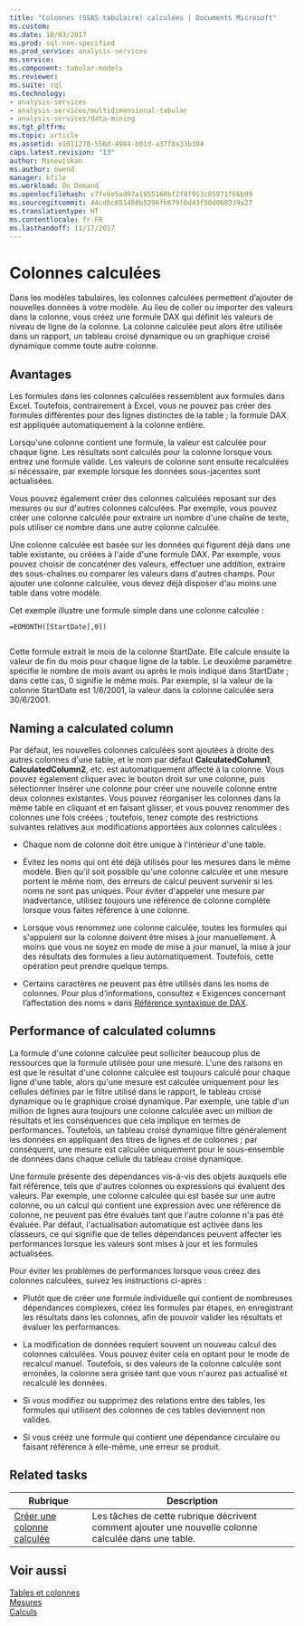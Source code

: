 ```yaml
---
title: "Colonnes (SSAS tabulaire) calculées | Documents Microsoft"
ms.custom: 
ms.date: 10/03/2017
ms.prod: sql-non-specified
ms.prod_service: analysis-services
ms.service: 
ms.component: tabular-models
ms.reviewer: 
ms.suite: sql
ms.technology:
- analysis-services
- analysis-services/multidimensional-tabular
- analysis-services/data-mining
ms.tgt_pltfrm: 
ms.topic: article
ms.assetid: e1011278-556d-4984-b01d-a37f8a33b304
caps.latest.revision: "13"
author: Minewiskan
ms.author: owend
manager: kfile
ms.workload: On Demand
ms.openlocfilehash: c7fe8e5ad97a1955160bf2f8f953c85971f66b09
ms.sourcegitcommit: 44cd5c651488b5296fb679f6d43f50d068339a27
ms.translationtype: HT
ms.contentlocale: fr-FR
ms.lasthandoff: 11/17/2017
---
```

# <a name="calculated-columns"></a>Colonnes calculées
  Dans les modèles tabulaires, les colonnes calculées permettent d’ajouter de nouvelles données à votre modèle. Au lieu de coller ou importer des valeurs dans la colonne, vous créez une formule DAX qui définit les valeurs de niveau de ligne de la colonne. La colonne calculée peut alors être utilisée dans un rapport, un tableau croisé dynamique ou un graphique croisé dynamique comme toute autre colonne.  
 
  
  
##  <a name="bkmk_understanding"></a> Avantages  
 Les formules dans les colonnes calculées ressemblent aux formules dans Excel. Toutefois, contrairement à Excel, vous ne pouvez pas créer des formules différentes pour des lignes distinctes de la table ; la formule DAX est appliquée automatiquement à la colonne entière.  
  
 Lorsqu'une colonne contient une formule, la valeur est calculée pour chaque ligne. Les résultats sont calculés pour la colonne lorsque vous entrez une formule valide. Les valeurs de colonne sont ensuite recalculées si nécessaire, par exemple lorsque les données sous-jacentes sont actualisées.  
  
 Vous pouvez également créer des colonnes calculées reposant sur des mesures ou sur d'autres colonnes calculées. Par exemple, vous pouvez créer une colonne calculée pour extraire un nombre d'une chaîne de texte, puis utiliser ce nombre dans une autre colonne calculée.  
  
 Une colonne calculée est basée sur les données qui figurent déjà dans une table existante, ou créées à l'aide d'une formule DAX. Par exemple, vous pouvez choisir de concaténer des valeurs, effectuer une addition, extraire des sous-chaînes ou comparer les valeurs dans d'autres champs. Pour ajouter une colonne calculée, vous devez déjà disposer d'au moins une table dans votre modèle.  
  
 Cet exemple illustre une formule simple dans une colonne calculée :  
  
```  
=EOMONTH([StartDate],0])  
  
```  
  
 Cette formule extrait le mois de la colonne StartDate. Elle calcule ensuite la valeur de fin du mois pour chaque ligne de la table. Le deuxième paramètre spécifie le nombre de mois avant ou après le mois indiqué dans StartDate ; dans cette cas, 0 signifie le même mois. Par exemple, si la valeur de la colonne StartDate est 1/6/2001, la valeur dans la colonne calculée sera 30/6/2001.  
  
##  <a name="bkmk_naming"></a> Naming a calculated column  
 Par défaut, les nouvelles colonnes calculées sont ajoutées à droite des autres colonnes d'une table, et le nom par défaut **CalculatedColumn1**, **CalculatedColumn2**, etc. est automatiquement affecté à la colonne. Vous pouvez également cliquer avec le bouton droit sur une colonne, puis sélectionner Insérer une colonne pour créer une nouvelle colonne entre deux colonnes existantes. Vous pouvez réorganiser les colonnes dans la même table en cliquant et en faisant glisser, et vous pouvez renommer des colonnes une fois créées ; toutefois, tenez compte des restrictions suivantes relatives aux modifications apportées aux colonnes calculées :  
  
-   Chaque nom de colonne doit être unique à l'intérieur d'une table.  
  
-   Évitez les noms qui ont été déjà utilisés pour les mesures dans le même modèle. Bien qu'il soit possible qu'une colonne calculée et une mesure portent le même nom, des erreurs de calcul peuvent survenir si les noms ne sont pas uniques. Pour éviter d'appeler une mesure par inadvertance, utilisez toujours une référence de colonne complète lorsque vous faites référence à une colonne.  
  
-   Lorsque vous renommez une colonne calculée, toutes les formules qui s'appuient sur la colonne doivent être mises à jour manuellement. À moins que vous ne soyez en mode de mise à jour manuel, la mise à jour des résultats des formules a lieu automatiquement. Toutefois, cette opération peut prendre quelque temps.  
  
-   Certains caractères ne peuvent pas être utilisés dans les noms de colonnes. Pour plus d’informations, consultez « Exigences concernant l’affectation des noms » dans [Référence syntaxique de DAX](http://msdn.microsoft.com/en-us/098630f4-7d1d-467e-976c-99b2279430d5).  
  
##  <a name="bkmk_perf"></a> Performance of calculated columns  
 La formule d'une colonne calculée peut solliciter beaucoup plus de ressources que la formule utilisée pour une mesure. L'une des raisons en est que le résultat d'une colonne calculée est toujours calculé pour chaque ligne d'une table, alors qu'une mesure est calculée uniquement pour les cellules définies par le filtre utilisé dans le rapport, le tableau croisé dynamique ou le graphique croisé dynamique. Par exemple, une table d'un million de lignes aura toujours une colonne calculée avec un million de résultats et les conséquences que cela implique en termes de performances. Toutefois, un tableau croisé dynamique filtre généralement les données en appliquant des titres de lignes et de colonnes ; par conséquent, une mesure est calculée uniquement pour le sous-ensemble de données dans chaque cellule du tableau croisé dynamique.  
  
 Une formule présente des dépendances vis-à-vis des objets auxquels elle fait référence, tels que d'autres colonnes ou expressions qui évaluent des valeurs. Par exemple, une colonne calculée qui est basée sur une autre colonne, ou un calcul qui contient une expression avec une référence de colonne, ne peuvent pas être évalués tant que l'autre colonne n'a pas été évaluée. Par défaut, l'actualisation automatique est activée dans les classeurs, ce qui signifie que de telles dépendances peuvent affecter les performances lorsque les valeurs sont mises à jour et les formules actualisées.  
  
 Pour éviter les problèmes de performances lorsque vous créez des colonnes calculées, suivez les instructions ci-après :  
  
-   Plutôt que de créer une formule individuelle qui contient de nombreuses dépendances complexes, créez les formules par étapes, en enregistrant les résultats dans les colonnes, afin de pouvoir valider les résultats et évaluer les performances.  
  
-   La modification de données requiert souvent un nouveau calcul des colonnes calculées. Vous pouvez éviter cela en optant pour le mode de recalcul manuel. Toutefois, si des valeurs de la colonne calculée sont erronées, la colonne sera grisée tant que vous n'aurez pas actualisé et recalculé les données.  
  
-   Si vous modifiez ou supprimez des relations entre des tables, les formules qui utilisent des colonnes de ces tables deviennent non valides.  
  
-   Si vous créez une formule qui contient une dépendance circulaire ou faisant référence à elle-même, une erreur se produit.  
  
##  <a name="bkmk_rel_tasks"></a> Related tasks  
  
|Rubrique| Description|  
|-----------|-----------------|  
|[Créer une colonne calculée](../../analysis-services/tabular-models/ssas-calculated-columns-create-a-calculated-column.md)|Les tâches de cette rubrique décrivent comment ajouter une nouvelle colonne calculée dans une table.|  
  
## <a name="see-also"></a>Voir aussi  
 [Tables et colonnes](../../analysis-services/tabular-models/tables-and-columns-ssas-tabular.md)   
 [Mesures](../../analysis-services/tabular-models/measures-ssas-tabular.md)   
 [Calculs](../../analysis-services/tabular-models/calculations-ssas-tabular.md)  
  
  
